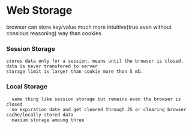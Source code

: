 # Web Storage
  browser can store key/value much more intuitive(true even without consious reasoning) way than cookies

  ### Session Storage
    stores data only for a session, means until the browser is closed.
    data is never transfered to server
    storage limit is larger than cookie more than 5 mb.
    
  ### Local Storage
      same thing like session storage but remains even the browser is closed 
      no expiration date and get cleared through JS or clearing browser cache/locally stored data
      maxium storage amoung three
